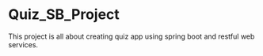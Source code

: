 # Quiz_SB_Project
This project is all about creating quiz app using spring boot and restful web services.
